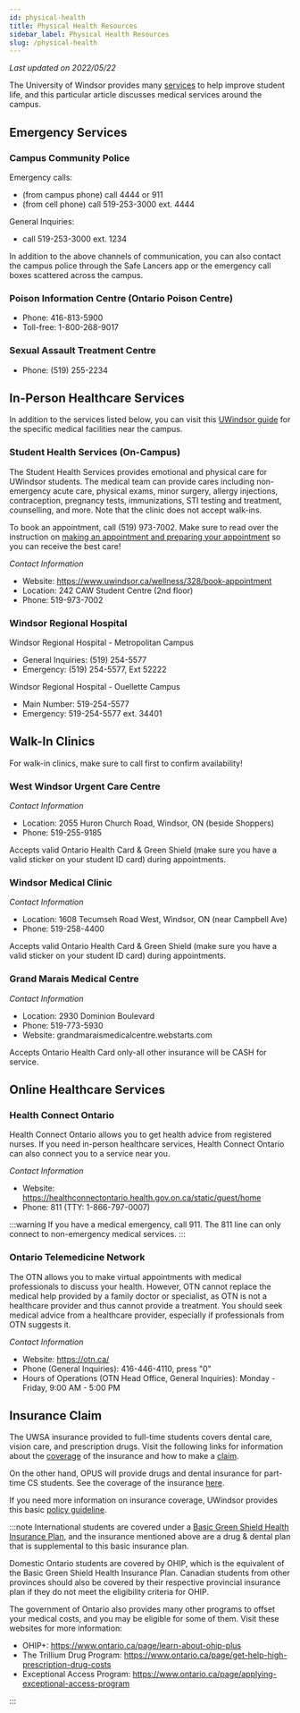 ```yaml
---
id: physical-health
title: Physical Health Resources
sidebar_label: Physical Health Resources
slug: /physical-health
---
```


_Last updated on 2022/05/22_

The University of Windsor provides many [services](https://www.uwindsor.ca/69/student-affairs) to help improve student life, and this particular article discusses medical services around the campus.

## Emergency Services

### Campus Community Police

Emergency calls:

- (from campus phone) call 4444 or 911
- (from cell phone) call 519-253-3000 ext. 4444

General Inquiries:

- call 519-253-3000 ext. 1234

In addition to the above channels of communication, you can also contact the campus police through the Safe Lancers app or the emergency call boxes scattered across the campus.

### Poison Information Centre (Ontario Poison Centre)

- Phone: 416-813-5900
- Toll-free: 1-800-268-9017

### Sexual Assault Treatment Centre

- Phone: (519) 255-2234

## In-Person Healthcare Services

In addition to the services listed below, you can visit this [UWindsor guide](https://www.uwindsor.ca/wellness/332/resources) for the specific medical facilities near the campus.

### Student Health Services (On-Campus)

The Student Health Services provides emotional and physical care for UWindsor students. The medical team can provide cares including non-emergency acute care, physical exams, minor surgery, allergy injections, contraception, pregnancy tests, immunizations, STI testing and treatment, counselling, and more. Note that the clinic does not accept walk-ins.

To book an appointment, call (519) 973-7002. Make sure to read over the instruction on [making an appointment and preparing your appointment](https://www.uwindsor.ca/wellness/328/book-appointment) so you can receive the best care!

_Contact Information_

- Website: https://www.uwindsor.ca/wellness/328/book-appointment
- Location: 242 CAW Student Centre (2nd floor)
- Phone: 519-973-7002

### Windsor Regional Hospital

Windsor Regional Hospital - Metropolitan Campus

- General Inquiries: (519) 254-5577
- Emergency: (519) 254-5577, Ext 52222

Windsor Regional Hospital - Ouellette Campus

- Main Number: 519-254-5577
- Emergency: 519-254-5577 ext. 34401

## Walk-In Clinics

For walk-in clinics, make sure to call first to confirm availability!

### West Windsor Urgent Care Centre

_Contact Information_

- Location: 2055 Huron Church Road, Windsor, ON (beside Shoppers)
- Phone: 519-255-9185

Accepts valid Ontario Health Card & Green Shield (make sure you have a valid sticker on your student ID card) during appointments.

### Windsor Medical Clinic

_Contact Information_

- Location: 1608 Tecumseh Road West, Windsor, ON (near Campbell Ave)
- Phone: 519-258-4400

Accepts valid Ontario Health Card & Green Shield (make sure you have a valid sticker on your student ID card) during appointments.

### Grand Marais Medical Centre

_Contact Information_

- Location: 2930 Dominion Boulevard
- Phone: 519-773-5930
- Website: grandmaraismedicalcentre.webstarts.com

Accepts Ontario Health Card only-all other insurance will be CASH for service.

## Online Healthcare Services

### Health Connect Ontario

Health Connect Ontario allows you to get health advice from registered nurses. If you need in-person healthcare services, Health Connect Ontario can also connect you to a service near you.

_Contact Information_

- Website: https://healthconnectontario.health.gov.on.ca/static/guest/home
- Phone: 811 (TTY: 1-866-797-0007)

:::warning
If you have a medical emergency, call 911. The 811 line can only connect to non-emergency medical services.
:::

### Ontario Telemedicine Network

The OTN allows you to make virtual appointments with medical professionals to discuss your health. However, OTN cannot replace the medical help provided by a family doctor or specialist, as OTN is not a healthcare provider and thus cannot provide a treatment. You should seek medical advice from a healthcare provider, especially if professionals from OTN suggests it.

_Contact Information_

- Website: https://otn.ca/
- Phone (General Inquiries): 416-446-4110, press "0"
- Hours of Operations (OTN Head Office, General Inquiries): Monday - Friday, 9:00 AM - 5:00 PM

## Insurance Claim

The UWSA insurance provided to full-time students covers dental care, vision care, and prescription drugs. Visit the following links for information about the [coverage](https://studentcare.ca/plan/en-CA/IHaveAPlan_UWSA/understanding-my-coverage) of the insurance and how to make a [claim](https://studentcare.ca/rte/en/IHaveAPlan_UWSA_Claims_HowtoClaim).

On the other hand, OPUS will provide drugs and dental insurance for part-time CS students. See the coverage of the insurance [here](https://www.uwindsor.ca/opus/drug-dental-plan).

If you need more information on insurance coverage, UWindsor provides this basic [policy guideline](https://www.uwindsor.ca/wellness/334/policies).

:::note
International students are covered under a [Basic Green Shield Health Insurance Plan](https://www.uwindsor.ca/international-student-centre/31/health), and the insurance mentioned above are a drug & dental plan that is supplemental to this basic insurance plan.

Domestic Ontario students are covered by OHIP, which is the equivalent of the Basic Green Shield Health Insurance Plan. Canadian students from other provinces should also be covered by their respective provincial insurance plan if they do not meet the eligibility criteria for OHIP.

The government of Ontario also provides many other programs to offset your medical costs, and you may be eligible for some of them. Visit these websites for more information:

- OHIP+: https://www.ontario.ca/page/learn-about-ohip-plus
- The Trillium Drug Program: https://www.ontario.ca/page/get-help-high-prescription-drug-costs
- Exceptional Access Program: https://www.ontario.ca/page/applying-exceptional-access-program

:::
